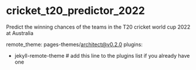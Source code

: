 # cricket_t20_predictor_2022
Predict the winning chances of the teams in the T20 cricket world cup 2022 at Australia

remote_theme: pages-themes/architect@v0.2.0
plugins:
- jekyll-remote-theme # add this line to the plugins list if you already have one
